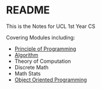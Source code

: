 # README

This is the Notes for UCL 1st Year CS

Covering Modules including:

- [Principle of Programming](/Principle%20of%20Programming/COMP0002.md)
- [Algorithm](/Algorithm/COMP0005.md)
- Theory of Computation
- Discrete Math
- Math Stats
- [Object Oriented Programming](/Object-Oriented-Programming/OOP.md)
